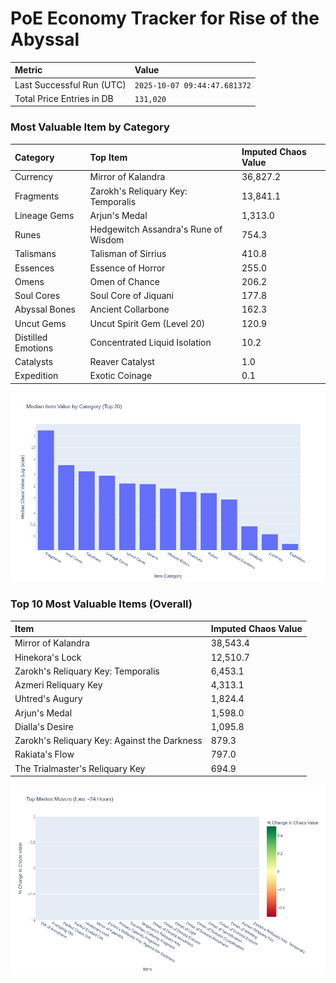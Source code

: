 # PoE Economy Tracker for Rise of the Abyssal

<!-- START_MAINTENANCE -->
| Metric | Value |
|:---|:---|
| Last Successful Run (UTC) | `2025-10-07 09:44:47.681372` |
| Total Price Entries in DB | `131,020` |

<!-- END_MAINTENANCE -->

<!-- START_DATAFRAME_DEBUG -->
<!-- END_DATAFRAME_DEBUG -->

<!-- START_CATEGORY_ANALYSIS -->
### Most Valuable Item by Category
| Category | Top Item | Imputed Chaos Value |
| :--- | :--- | :--- |
| Currency | Mirror of Kalandra | 36,827.2 |
| Fragments | Zarokh's Reliquary Key: Temporalis | 13,841.1 |
| Lineage Gems | Arjun's Medal | 1,313.0 |
| Runes | Hedgewitch Assandra's Rune of Wisdom | 754.3 |
| Talismans | Talisman of Sirrius | 410.8 |
| Essences | Essence of Horror | 255.0 |
| Omens | Omen of Chance | 206.2 |
| Soul Cores | Soul Core of Jiquani | 177.8 |
| Abyssal Bones | Ancient Collarbone | 162.3 |
| Uncut Gems | Uncut Spirit Gem (Level 20) | 120.9 |
| Distilled Emotions | Concentrated Liquid Isolation | 10.2 |
| Catalysts | Reaver Catalyst | 1.0 |
| Expedition | Exotic Coinage | 0.1 |


![Category Analysis Chart](charts/category_analysis.png)
<!-- END_ANALYSIS -->

<!-- START_ANALYSIS -->
### Top 10 Most Valuable Items (Overall)
| Item | Imputed Chaos Value |
| :--- | :--- |
| Mirror of Kalandra | 38,543.4 |
| Hinekora's Lock | 12,510.7 |
| Zarokh's Reliquary Key: Temporalis | 6,453.1 |
| Azmeri Reliquary Key | 4,313.1 |
| Uhtred's Augury | 1,824.4 |
| Arjun's Medal | 1,598.0 |
| Dialla's Desire | 1,095.8 |
| Zarokh's Reliquary Key: Against the Darkness | 879.3 |
| Rakiata's Flow | 797.0 |
| The Trialmaster's Reliquary Key | 694.9 |


![Market Movers Chart](charts/market_movers.png)
<!-- END_ANALYSIS -->

